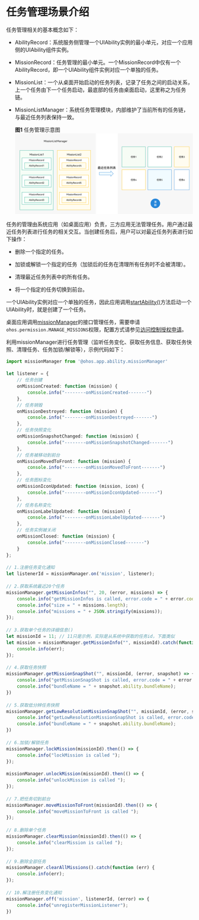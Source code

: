 # 任务管理场景介绍


任务管理相关的基本概念如下：


- AbilityRecord：系统服务侧管理一个UIAbility实例的最小单元，对应一个应用侧的UIAbility组件实例。

- MissionRecord：任务管理的最小单元。一个MissionRecord中仅有一个AbilityRecord，即一个UIAbility组件实例对应一个单独的任务。

- MissionList：一个从桌面开始启动的任务列表，记录了任务之间的启动关系，上一个任务由下一个任务启动，最底部的任务由桌面启动，这里称之为任务链。

- MissionListManager：系统任务管理模块，内部维护了当前所有的任务链，与最近任务列表保持一致。
  
  **图1** 任务管理示意图  
  ![mission-list-manager](figures/mission-list-manager.png)


任务的管理由系统应用（如桌面应用）负责，三方应用无法管理任务。用户通过最近任务列表进行任务的相关交互。当创建任务后，用户可以对最近任务列表进行如下操作：


- 删除一个指定的任务。

- 加锁或解锁一个指定的任务（加锁后的任务在清理所有任务时不会被清理）。

- 清理最近任务列表中的所有任务。

- 将一个指定的任务切换到前台。


一个UIAbility实例对应一个单独的任务，因此应用调用[startAbility()](../reference/apis/js-apis-inner-application-uiAbilityContext.md#uiabilitycontextstartability)方法启动一个UIAbility时，就是创建了一个任务。


桌面应用调用[missionManager](../reference/apis/js-apis-application-missionManager.md)的接口管理任务，需要申请`ohos.permission.MANAGE_MISSIONS`权限，配置方式请参见[访问控制授权申请](../security/accesstoken-guidelines.md#配置文件权限声明)。


利用missionManager进行任务管理（监听任务变化、获取任务信息、获取任务快照、清理任务、任务加锁/解锁等），示例代码如下：



```ts
import missionManager from '@ohos.app.ability.missionManager'

let listener = {
    // 任务创建
    onMissionCreated: function (mission) {
        console.info("--------onMissionCreated-------")
    },
    // 任务销毁
    onMissionDestroyed: function (mission) {
        console.info("--------onMissionDestroyed-------")
    },
    // 任务快照变化
    onMissionSnapshotChanged: function (mission) {
        console.info("--------onMissionSnapshotChanged-------")
    },
    // 任务被移动到前台
    onMissionMovedToFront: function (mission) {
        console.info("--------onMissionMovedToFront-------")
    },
    // 任务图标变化
    onMissionIconUpdated: function (mission, icon) {
        console.info("--------onMissionIconUpdated-------")
    },
    // 任务名称变化
    onMissionLabelUpdated: function (mission) {
        console.info("--------onMissionLabelUpdated-------")
    },
    // 任务实例被关闭
    onMissionClosed: function (mission) {
        console.info("--------onMissionClosed-------")
    }
};

// 1.注册任务变化通知
let listenerId = missionManager.on('mission', listener);

// 2.获取系统最近20个任务
missionManager.getMissionInfos("", 20, (error, missions) => {
    console.info("getMissionInfos is called, error.code = " + error.code);
    console.info("size = " + missions.length);
    console.info("missions = " + JSON.stringify(missions));
});

// 3.获取单个任务的详细信息()
let missionId = 11; // 11只是示例，实际是从系统中获取的任务id，下面类似
let mission = missionManager.getMissionInfo("", missionId).catch(function (err) {
    console.info(err);
});

// 4.获取任务快照
missionManager.getMissionSnapShot("", missionId, (error, snapshot) => {
    console.info("getMissionSnapShot is called, error.code = " + error.code);
    console.info("bundleName = " + snapshot.ability.bundleName);
})

// 5.获取低分辨任务快照
missionManager.getLowResolutionMissionSnapShot("", missionId, (error, snapshot) => {
    console.info("getLowResolutionMissionSnapShot is called, error.code = " + error.code);
    console.info("bundleName = " + snapshot.ability.bundleName);
})

// 6.加锁/解锁任务
missionManager.lockMission(missionId).then(() => {
    console.info("lockMission is called ");
});

missionManager.unlockMission(missionId).then(() => {
    console.info("unlockMission is called ");
});

// 7.把任务切到前台
missionManager.moveMissionToFront(missionId).then(() => {
    console.info("moveMissionToFront is called ");
});

// 8.删除单个任务
missionManager.clearMission(missionId).then(() => {
    console.info("clearMission is called ");
});

// 9.删除全部任务
missionManager.clearAllMissions().catch(function (err) {
    console.info(err);
});

// 10.解注册任务变化通知
missionManager.off('mission', listenerId, (error) => {
    console.info("unregisterMissionListener");
})
```
